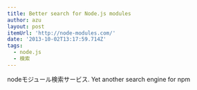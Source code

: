```yaml
---
title: Better search for Node.js modules
author: azu
layout: post
itemUrl: 'http://node-modules.com/'
date: '2013-10-02T13:17:59.714Z'
tags:
  - node.js
  - 検索
---
```

nodeモジュール検索サービス.
Yet another search engine for npm
